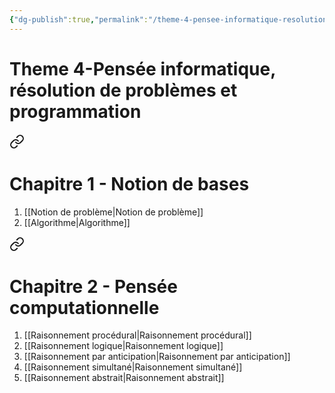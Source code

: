 ```yaml
---
{"dg-publish":true,"permalink":"/theme-4-pensee-informatique-resolution-de-problemes-et-programmation/","tags":["MOC","gardenEntry","gardenEntry","gardenEntry","gardenEntry","gardenEntry","gardenEntry","gardenEntry","gardenEntry","gardenEntry"]}
---
```


# Theme 4-Pensée informatique, résolution de problèmes et programmation

<div class="transclusion internal-embed is-loaded"><a class="markdown-embed-link" href="/chapitre-1-notion-de-bases/" aria-label="Open link"><svg xmlns="http://www.w3.org/2000/svg" width="24" height="24" viewBox="0 0 24 24" fill="none" stroke="currentColor" stroke-width="2" stroke-linecap="round" stroke-linejoin="round" class="svg-icon lucide-link"><path d="M10 13a5 5 0 0 0 7.54.54l3-3a5 5 0 0 0-7.07-7.07l-1.72 1.71"></path><path d="M14 11a5 5 0 0 0-7.54-.54l-3 3a5 5 0 0 0 7.07 7.07l1.71-1.71"></path></svg></a><div class="markdown-embed">





# Chapitre 1 - Notion de bases
1. [[Notion de problème\|Notion de problème]]
2. [[Algorithme\|Algorithme]]

</div></div>


<div class="transclusion internal-embed is-loaded"><a class="markdown-embed-link" href="/chapitre-2-pensee-computationnelle/" aria-label="Open link"><svg xmlns="http://www.w3.org/2000/svg" width="24" height="24" viewBox="0 0 24 24" fill="none" stroke="currentColor" stroke-width="2" stroke-linecap="round" stroke-linejoin="round" class="svg-icon lucide-link"><path d="M10 13a5 5 0 0 0 7.54.54l3-3a5 5 0 0 0-7.07-7.07l-1.72 1.71"></path><path d="M14 11a5 5 0 0 0-7.54-.54l-3 3a5 5 0 0 0 7.07 7.07l1.71-1.71"></path></svg></a><div class="markdown-embed">





# Chapitre 2 - Pensée computationnelle
1. [[Raisonnement procédural\|Raisonnement procédural]]
2. [[Raisonnement logique\|Raisonnement logique]]
3. [[Raisonnement par anticipation\|Raisonnement par anticipation]]
4. [[Raisonnement simultané\|Raisonnement simultané]]
5. [[Raisonnement abstrait\|Raisonnement abstrait]]

</div></div>
